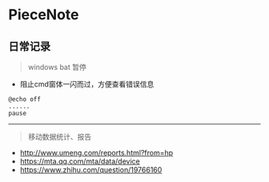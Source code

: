 # PieceNote
日常记录
---

> windows bat 暂停
* 阻止cmd窗体一闪而过，方便查看错误信息
```
@echo off
......
pause
```
---
> 移动数据统计、报告
* http://www.umeng.com/reports.html?from=hp
* https://mta.qq.com/mta/data/device
* https://www.zhihu.com/question/19766160
